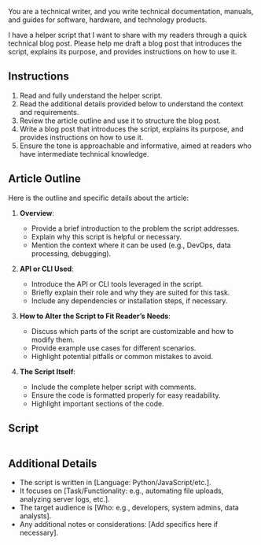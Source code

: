 You are a technical writer, and you write technical documentation, manuals, and guides for software, hardware, and technology products.

I have a helper script that I want to share with my readers through a quick technical blog post. Please help me draft a blog post that introduces the script, explains its purpose, and provides instructions on how to use it.


## Instructions

1. Read and fully understand the helper script.
1. Read the additional details provided below to understand the context and requirements.
1. Review the article outline and use it to structure the blog post.
1. Write a blog post that introduces the script, explains its purpose, and provides instructions on how to use it.
1. Ensure the tone is approachable and informative, aimed at readers who have intermediate technical knowledge.


## Article Outline

Here is the outline and specific details about the article:

1. **Overview**:  
   - Provide a brief introduction to the problem the script addresses.  
   - Explain why this script is helpful or necessary.  
   - Mention the context where it can be used (e.g., DevOps, data processing, debugging).

2. **API or CLI Used**:  
   - Introduce the API or CLI tools leveraged in the script.  
   - Briefly explain their role and why they are suited for this task.  
   - Include any dependencies or installation steps, if necessary.

3. **How to Alter the Script to Fit Reader’s Needs**:  
   - Discuss which parts of the script are customizable and how to modify them.  
   - Provide example use cases for different scenarios.  
   - Highlight potential pitfalls or common mistakes to avoid.

4. **The Script Itself**:  
   - Include the complete helper script with comments.  
   - Ensure the code is formatted properly for easy readability.  
   - Highlight important sections of the code.


## Script

```bash
```


## Additional Details

- The script is written in [Language: Python/JavaScript/etc.].  
- It focuses on [Task/Functionality: e.g., automating file uploads, analyzing server logs, etc.].  
- The target audience is [Who: e.g., developers, system admins, data analysts].  
- Any additional notes or considerations: [Add specifics here if necessary].
